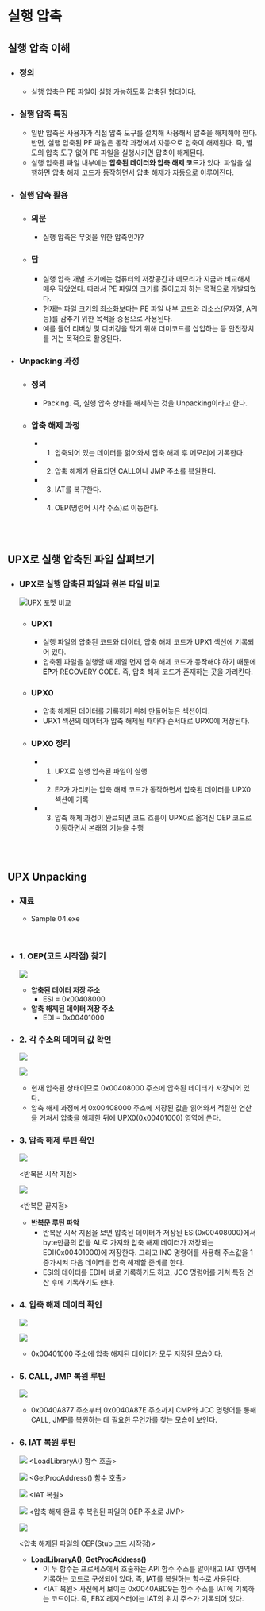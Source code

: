 # 실행 압축

## 실행 압축 이해

- ### **정의**
  - 실행 압축은 PE 파일이 실행 가능하도록 압축된 형태이다. 
- ### **실행 압축 특징**
  - 일반 압축은 사용자가 직접 압축 도구를 설치해 사용해서 압축을 해제해야 한다. 반면, 실행 압축된 PE 파일은 동작 과정에서 자동으로 압축이 해제된다. 즉, 별도의 압축 도구 없이 PE 파일을 실행시키면 압축이 해제된다.
  - 실행 압축된 파일 내부에는 **압축된 데이터와 압축 해제 코드**가 있다. 파일을 실행하면 압축 해제 코드가 동작하면서 압축 해제가 자동으로 이루어진다.
- ### **실행 압축 활용**
  - ### 의문
    - 실행 압축은 무엇을 위한 압축인가?
  - ### 답
    - 실행 압축 개발 초기에는 컴퓨터의 저장공간과 메모리가 지금과 비교해서 매우 작았었다. 따라서 PE 파일의 크기를 줄이고자 하는 목적으로 개발되었다.
    - 현재는 파일 크기의 최소화보다는 PE 파일 내부 코드와 리소스(문자열, API 등)를 감추기 위한 목적을 중점으로 사용된다.
    - 예를 들어 리버싱 및 디버깅을 막기 위해 더미코드를 삽입하는 등 안전장치를 거는 목적으로 활용된다.
- ### **Unpacking 과정**
  - ### 정의
    - Packing. 즉, 실행 압축 상태를 해제하는 것을 Unpacking이라고 한다.
  - ### 압축 해제 과정
    - 1. 압축되어 있는 데이터를 읽어와서 압축 해제 후 메모리에 기록한다.
    - 2. 압축 해제가 완료되면 CALL이나 JMP 주소를 복원한다.
    - 3. IAT를 복구한다.
    - 4. OEP(명령어 시작 주소)로 이동한다.

</br></br>

## UPX로 실행 압축된 파일 살펴보기

- ### UPX로 실행 압축된 파일과 원본 파일 비교

    ![UPX 포멧 비교](http://2.bp.blogspot.com/-LVau7zWf-qo/Uv4B_h9HjoI/AAAAAAAAAE8/WUu4f2PDJiU/s1600/UPX.png) 

  - ### UPX1
    - 실행 파일의 압축된 코드와 데이터, 압축 해제 코드가 UPX1 섹션에 기록되어 있다.
    - 압축된 파일을 실행할 때 제일 먼저 압축 해제 코드가 동작해야 하기 때문에 **EP**가 RECOVERY CODE. 즉, 압축 해제 코드가 존재하는 곳을 가리킨다.
  - ### UPX0
    - 압축 해제된 데이터를 기록하기 위해 만들어놓은 섹션이다.
    - UPX1 섹션의 데이터가 압축 해제될 때마다 순서대로 UPX0에 저장된다.
  - ### UPX0 정리
    - 1. UPX로 실행 압축된 파일이 실행
    - 2. EP가 가리키는 압축 해제 코드가 동작하면서 압축된 데이터를 UPX0 섹션에 기록
    - 3. 압축 해제 과정이 완료되면 코드 흐름이 UPX0로 옮겨진 OEP 코드로 이동하면서 본래의 기능을 수행

</br></br>

## UPX Unpacking 

- ### 재료
  - Sample 04.exe

</br>

- ### 1. OEP(코드 시작점) 찾기

    ![](https://images.velog.io/images/kmk9502/post/4e128997-ac85-4bd5-9e3b-9da5c2abaa1f/%EC%95%95%EC%B6%95%20%EB%8D%B0%EC%9D%B4%ED%84%B0%20%EB%B0%8F%20%EC%95%95%EC%B6%95%20%ED%95%B4%EC%A0%9C%20%EB%8D%B0%EC%9D%B4%ED%84%B0%20%EC%A0%80%EC%9E%A5%20%EC%A3%BC%EC%86%8C.png) 

    - **압축된 데이터 저장 주소**
      - ESI = 0x00408000
    - **압축 해제된 데이터 저장 주소**
      - EDI = 0x00401000
- ### 2. 각 주소의 데이터 값 확인

    ![](https://images.velog.io/images/kmk9502/post/d3d3ce6e-46a1-42b2-ab70-5f4ae0374ab4/00408000.png)

    ![](https://images.velog.io/images/kmk9502/post/eabf700a-969a-4bdf-bc8c-04ddd9ed0b2d/00401000.png)

    - 현재 압축된 상태이므로 0x00408000 주소에 압축된 데이터가 저장되어 있다. 
    - 압축 해제 과정에서 0x00408000 주소에 저장된 값을 읽어와서 적절한 연산을 거쳐서 압축을 해제한 뒤에 UPX0(0x00401000) 영역에 쓴다.
- ### 3. 압축 해제 루틴 확인

    ![](https://images.velog.io/images/kmk9502/post/da03823b-81a4-426c-a852-2f37751f2b6c/%EC%95%95%EC%B6%95%20%ED%95%B4%EC%A0%9C%20%EB%B0%98%EB%B3%B5%EB%AC%B8.png)
    
    <반복문 시작 지점>

    ![](https://images.velog.io/images/kmk9502/post/0509928b-82e1-4dc4-a41b-45a3bf235b9c/%EC%95%95%EC%B6%95%20%ED%95%B4%EC%A0%9C%20%EB%B0%98%EB%B3%B5%EB%AC%B8%20%EB%81%9D%EC%A7%80%EC%A0%90.png)

    <반복문 끝지점>

    - **반복문 루틴 파악**
      - 반복문 시작 지점을 보면 압축된 데이터가 저장된 ESI(0x00408000)에서 byte만큼의 값을 AL로 가져와 압축 해제 데이터가 저장되는 EDI(0x00401000)에 저장한다. 그리고 INC 명령어를 사용해 주소값을 1 증가시켜 다음 데이터를 압축 해제할 준비를 한다.
      - ESI의 데이터를 EDI에 바로 기록하기도 하고, JCC 명령어를 거쳐 특정 연산 후에 기록하기도 한다.
- ### 4. 압축 해제 데이터 확인
    
    ![](https://images.velog.io/images/kmk9502/post/6831be8c-b09d-4b70-a749-75c5060737af/%EC%95%95%EC%B6%95%20%ED%95%B4%EC%A0%9C%20%ED%9B%84%20401000.png)

    ![](https://images.velog.io/images/kmk9502/post/625f669b-e617-408e-a6a0-938d3d6c8c93/%EC%95%95%EC%B6%95%20%ED%95%B4%EC%A0%9C%20%ED%9B%84%20408000.png)

    - 0x00401000 주소에 압축 해제된 데이터가 모두 저장된 모습이다. 
- ### 5. CALL, JMP 복원 루틴
    
    ![](https://images.velog.io/images/kmk9502/post/ef75fa2a-117a-4465-84a2-b8daeab64a47/CALL,%20JMP%20%EB%B3%B5%EC%9B%90%20%EB%A3%A8%ED%8B%B4.png)

    - 0x0040A877 주소부터 0x0040A87E 주소까지 CMP와 JCC 명령어를 통해 CALL, JMP를 복원하는 데 필요한 무언가를 찾는 모습이 보인다.
- ### 6. IAT 복원 루틴
    
    ![](https://images.velog.io/images/kmk9502/post/7e05e1de-32a3-4927-bb4e-4144f939b761/IAT%20%EB%B3%B5%EA%B5%AC_LoadLibraryA.png)
    <LoadLibraryA() 함수 호출>

    ![](https://images.velog.io/images/kmk9502/post/93fbf6b9-b77e-4f3c-b560-d10a28aafa1e/IAT%20%EB%B3%B5%EA%B5%AC_GetProcAddress.png)
    <GetProcAddress() 함수 호출>

    ![](https://images.velog.io/images/kmk9502/post/32b512f2-3058-4e12-bb35-980b6e14c37e/IAT%20%EB%B3%B5%EA%B5%AC_.png)
    <IAT 복원>

    ![](https://images.velog.io/images/kmk9502/post/1ae213b0-eefc-4259-bc4e-d92650c0ce70/IAT%20%EB%B3%B5%EA%B5%AC%20%EC%9D%B4%ED%9B%84%20OEP%20%EC%9D%B4%EB%8F%99.png)
    <압축 해제 완료 후 복원된 파일의 OEP 주소로 JMP>

    ![](https://images.velog.io/images/kmk9502/post/46f4aabd-e634-43ed-9661-b2a93b7259de/OEP%20%EB%8F%84%EC%B0%A9.png)

    <압축 해제된 파일의 OEP(Stub 코드 시작점)>

    - **LoadLibraryA(), GetProcAddress()**
      - 이 두 함수는 프로세스에서 호출하는 API 함수 주소를 알아내고 IAT 영역에 기록하는 코드로 구성되어 있다. 즉, IAT를 복원하는 함수로 사용된다.
      - <IAT 복원> 사진에서 보이는 0x0040A8D9는 함수 주소를 IAT에 기록하는 코드이다. 즉, EBX 레지스터에는 IAT의 위치 주소가 기록되어 있다.
